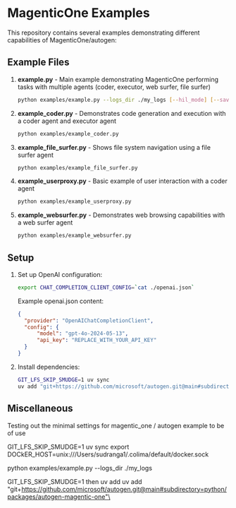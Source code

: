 # MagenticOne Examples

This repository contains several examples demonstrating different capabilities of MagenticOne/autogen:

## Example Files

1. **example.py** - Main example demonstrating MagenticOne performing tasks with multiple agents (coder, executor, web surfer, file surfer)
   ```bash
   python examples/example.py --logs_dir ./my_logs [--hil_mode] [--save_screenshots]
   ```

2. **example_coder.py** - Demonstrates code generation and execution with a coder agent and executor agent
   ```bash
   python examples/example_coder.py
   ```

3. **example_file_surfer.py** - Shows file system navigation using a file surfer agent
   ```bash
   python examples/example_file_surfer.py
   ```

4. **example_userproxy.py** - Basic example of user interaction with a coder agent
   ```bash
   python examples/example_userproxy.py
   ```

5. **example_websurfer.py** - Demonstrates web browsing capabilities with a web surfer agent
   ```bash
   python examples/example_websurfer.py
   ```

## Setup

1. Set up OpenAI configuration:
   ```bash
   export CHAT_COMPLETION_CLIENT_CONFIG=`cat ./openai.json`
   ```
   Example openai.json content:
   ```json
   {
     "provider": "OpenAIChatCompletionClient",
     "config": {
         "model": "gpt-4o-2024-05-13",
         "api_key": "REPLACE_WITH_YOUR_API_KEY"
     }
   }
   ```

2. Install dependencies:
   ```bash
   GIT_LFS_SKIP_SMUDGE=1 uv sync
   uv add "git+https://github.com/microsoft/autogen.git@main#subdirectory=python/packages/autogen-magentic-one"
   ```

## Miscellaneous

Testing out the minimal settings for magentic_one / autogen example to be of use

GIT_LFS_SKIP_SMUDGE=1 uv sync
export DOCkER_HOST=unix:///Users/sudranga1/.colima/default/docker.sock

python examples/example.py --logs_dir ./my_logs

GIT_LFS_SKIP_SMUDGE=1 
then uv add 
uv add "git+https://github.com/microsoft/autogen.git@main#subdirectory=python/packages/autogen-magentic-one"\
